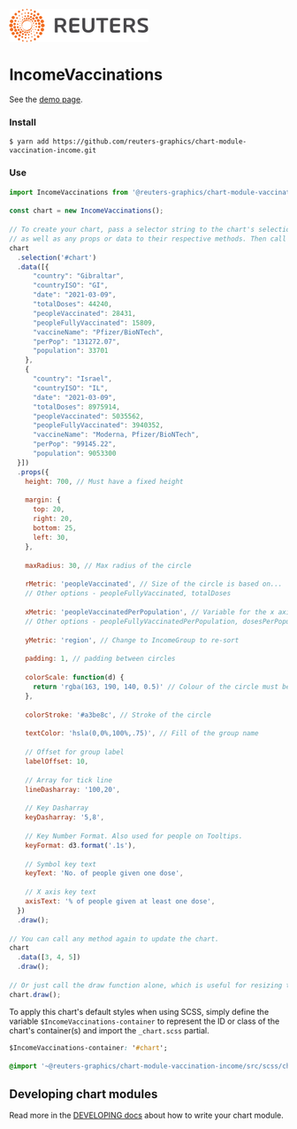 ![](./badge.svg)

# IncomeVaccinations

See the [demo page](https://reuters-graphics.github.io/chart-module-vaccination-income/).

### Install

```
$ yarn add https://github.com/reuters-graphics/chart-module-vaccination-income.git
```

### Use

```javascript
import IncomeVaccinations from '@reuters-graphics/chart-module-vaccination-income';

const chart = new IncomeVaccinations();

// To create your chart, pass a selector string to the chart's selection method,
// as well as any props or data to their respective methods. Then call draw.
chart
  .selection('#chart')
  .data([{
      "country": "Gibraltar",
      "countryISO": "GI",
      "date": "2021-03-09",
      "totalDoses": 44240,
      "peopleVaccinated": 28431,
      "peopleFullyVaccinated": 15809,
      "vaccineName": "Pfizer/BioNTech",
      "perPop": "131272.07",
      "population": 33701
    },
    {
      "country": "Israel",
      "countryISO": "IL",
      "date": "2021-03-09",
      "totalDoses": 8975914,
      "peopleVaccinated": 5035562,
      "peopleFullyVaccinated": 3940352,
      "vaccineName": "Moderna, Pfizer/BioNTech",
      "perPop": "99145.22",
      "population": 9053300
  }])
  .props({ 
    height: 700, // Must have a fixed height

    margin: {
      top: 20,
      right: 20,
      bottom: 25,
      left: 30,
    }, 

    maxRadius: 30, // Max radius of the circle

    rMetric: 'peopleVaccinated', // Size of the circle is based on...
    // Other options - peopleFullyVaccinated, totalDoses

    xMetric: 'peopleVaccinatedPerPopulation', // Variable for the x axis
    // Other options - peopleFullyVaccinatedPerPopulation, dosesPerPopulation

    yMetric: 'region', // Change to IncomeGroup to re-sort

    padding: 1, // padding between circles

    colorScale: function(d) {
      return 'rgba(163, 190, 140, 0.5)' // Colour of the circle must be a function. Placed in case tomorrow we want a colour scale.
    },

    colorStroke: '#a3be8c', // Stroke of the circle

    textColor: 'hsla(0,0%,100%,.75)', // Fill of the group name

    // Offset for group label
    labelOffset: 10,

    // Array for tick line
    lineDasharray: '100,20',

    // Key Dasharray
    keyDasharray: '5,8',

    // Key Number Format. Also used for people on Tooltips.
    keyFormat: d3.format('.1s'),

    // Symbol key text 
    keyText: 'No. of people given one dose',

    // X axis key text
    axisText: '% of people given at least one dose',
  })
  .draw();

// You can call any method again to update the chart.
chart
  .data([3, 4, 5])
  .draw();

// Or just call the draw function alone, which is useful for resizing the chart.
chart.draw();
```

To apply this chart's default styles when using SCSS, simply define the variable `$IncomeVaccinations-container` to represent the ID or class of the chart's container(s) and import the `_chart.scss` partial.

```CSS
$IncomeVaccinations-container: '#chart';

@import '~@reuters-graphics/chart-module-vaccination-income/src/scss/chart';
```

## Developing chart modules

Read more in the [DEVELOPING docs](./DEVELOPING.md) about how to write your chart module.